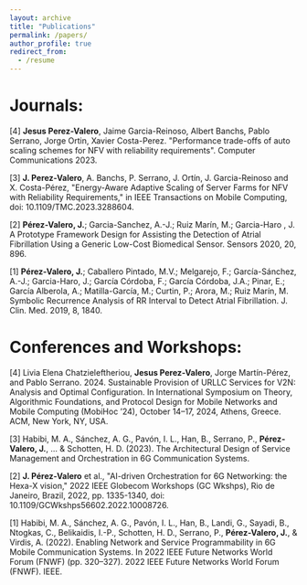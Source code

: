 ```yaml
---
layout: archive
title: "Publications"
permalink: /papers/
author_profile: true
redirect_from:
  - /resume
---
```


Journals: 
======

[4] **Jesus Perez-Valero**, Jaime Garcia-Reinoso, Albert Banchs, Pablo Serrano, Jorge Ortin, Xavier Costa-Perez. "Performance trade-offs of auto scaling schemes for NFV with reliability requirements". Computer Communications 2023.

[3] **J. Perez-Valero**, A. Banchs, P. Serrano, J. Ortín, J. Garcia-Reinoso and X. Costa-Pérez, "Energy-Aware Adaptive Scaling of Server Farms for NFV with Reliability Requirements," in IEEE Transactions on Mobile Computing, doi: 10.1109/TMC.2023.3288604.

[2] **Pérez-Valero, J.**; Garcia-Sanchez, A.-J.; Ruiz Marín, M.; Garcia-Haro , J. A Prototype Framework Design for Assisting the Detection of Atrial Fibrillation Using a Generic Low-Cost Biomedical Sensor. Sensors 2020, 20, 896. 

[1] **Pérez-Valero, J.**; Caballero Pintado, M.V.; Melgarejo, F.; García-Sánchez, A.-J.; Garcia-Haro, J.; García Córdoba, F.; García Córdoba, J.A.; Pinar, E.; García Alberola, A.; Matilla-García, M.; Curtin, P.; Arora, M.; Ruiz Marín, M. Symbolic Recurrence Analysis of RR Interval to Detect Atrial Fibrillation. J. Clin. Med. 2019, 8, 1840.


Conferences and Workshops: 
======

[4] Livia Elena Chatzieleftheriou, **Jesus Perez-Valero**, Jorge Martín-Pérez, and Pablo Serrano. 2024. Sustainable Provision of URLLC Services for V2N: Analysis and Optimal Configuration. In International Symposium on Theory, Algorithmic Foundations, and Protocol Design for Mobile Networks and Mobile Computing (MobiHoc ’24), October 14–17, 2024, Athens, Greece. ACM, New York, NY, USA. 

[3] Habibi, M. A., Sánchez, A. G., Pavón, I. L., Han, B., Serrano, P., **Pérez-Valero, J.**, ... & Schotten, H. D. (2023). The Architectural Design of Service Management and Orchestration in 6G Communication Systems.

[2] **J. Pérez-Valero** et al., "AI-driven Orchestration for 6G Networking: the Hexa-X vision," 2022 IEEE Globecom Workshops (GC Wkshps), Rio de Janeiro, Brazil, 2022, pp. 1335-1340, doi: 10.1109/GCWkshps56602.2022.10008726.

[1] Habibi, M. A., Sánchez, A. G., Pavón, I. L., Han, B., Landi, G., Sayadi, B., Ntogkas, C., Belikaidis, I.-P., Schotten, H. D., Serrano, P., **Pérez-Valero, J.**, & Virdis, A. (2022). Enabling Network and Service Programmability in 6G Mobile Communication Systems. In 2022 IEEE Future Networks World Forum (FNWF) (pp. 320–327). 2022 IEEE Future Networks World Forum (FNWF). IEEE.






